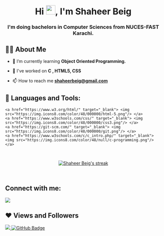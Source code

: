 <h1 align="center">Hi <img src="https://raw.githubusercontent.com/MartinHeinz/MartinHeinz/master/wave.gif" width="30px">, I'm Shaheer Beig</h1>
<h3 align="center">I'm doing bachelors in Computer Sciences from NUCES-FAST Karachi.</h3>

## 🙋‍♂️ About Me

-   🌱 I’m currently learning **Object Oriented Programming.**

-   👯 I've worked on **C , HTML5, CSS**

-   📫 How to reach me **shaheerbeig@gmail.com**


## 🚀 Languages and Tools:

<p align="left"> 
  
    <a href="https://www.w3.org/html/" target="_blank"> <img src="https://img.icons8.com/color/48/000000/html-5.png"/> </a>
    <a href="https://www.w3schools.com/css/" target="_blank"> <img src="https://img.icons8.com/color/48/000000/css3.png"/> </a>
    <a href="https://git-scm.com/" target="_blank"> <img src="https://img.icons8.com/color/48/000000/git.png"/> </a>
    <a href="https://www.w3schools.com/c/c_intro.php/" target="_blank"> <img src="https://img.icons8.com/color/48/null/c-programming.png"/> </a>

</p>
<br/>

<p align="center">
    <a href="https://github.com/shaheerbeig/github-readme-streak-stats">
        <img title="🔥 Get streak stats for your profile at git.io/streak-stats" alt="Shaheer Beig's streak" src="https://github-readme-streak-stats.herokuapp.com/?user=shaheerbeig&theme=black-ice&hide_border=true&stroke=0000&background=060A0CD0"/>
    </a>
</p>

<br/>

## Connect with me:

<p align="left">

<a href = "https://www.linkedin.com/in/shaheer-beig-880a7523b/"><img src="https://img.icons8.com/fluent/48/000000/linkedin.png"/></a>

</p>

## ❤ Views and Followers

<a href="https://github.com/Meghna-DAS/github-profile-views-counter">
    <img src="https://komarev.com/ghpvc/?username=shaheerbeig">
</a>
<a href="https://github.com/shaheerbeig?tab=followers"><img src="https://img.shields.io/github/followers/shaheerbeig?label=Followers&style=social" alt="GitHub Badge"></a>
